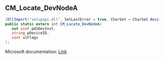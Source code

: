 ## CM_Locate_DevNodeA

```csharp
[DllImport("setupapi.dll", SetLastError = true, CharSet = CharSet.Ansi)]
public static extern int CM_Locate_DevNodeA(
   out uint pdnDevInst,
   string pDeviceID,
   uint ulFlags
);
```

Microsoft documentation: [Link](https://docs.microsoft.com/en-us/windows/win32/api/cfgmgr32/nf-cfgmgr32-cm_locate_devnodea)
